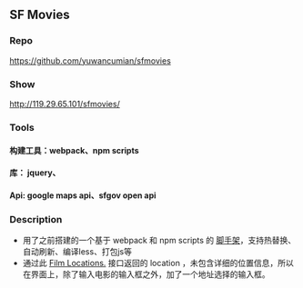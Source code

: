 ## SF Movies



### Repo

https://github.com/yuwancumian/sfmovies



### Show

http://119.29.65.101/sfmovies/



### Tools

#### 构建工具：webpack、npm scripts

#### 库： jquery、

#### Api:  google maps api、sfgov open api

#### 

### Description

- 用了之前搭建的一个基于 webpack 和 npm scripts 的 [脚手架](https://github.com/yuwancumian/webpack-static-starter)，支持热替换、 自动刷新、编译less、打包js等
- 通过此 [Film Locations.](https://data.sfgov.org/Arts-Culture-and-Recreation-/Film-Locations-in-San-Francisco/yitu-d5am) 接口返回的 location ，未包含详细的位置信息，所以在界面上，除了输入电影的输入框之外，加了一个地址选择的输入框。





